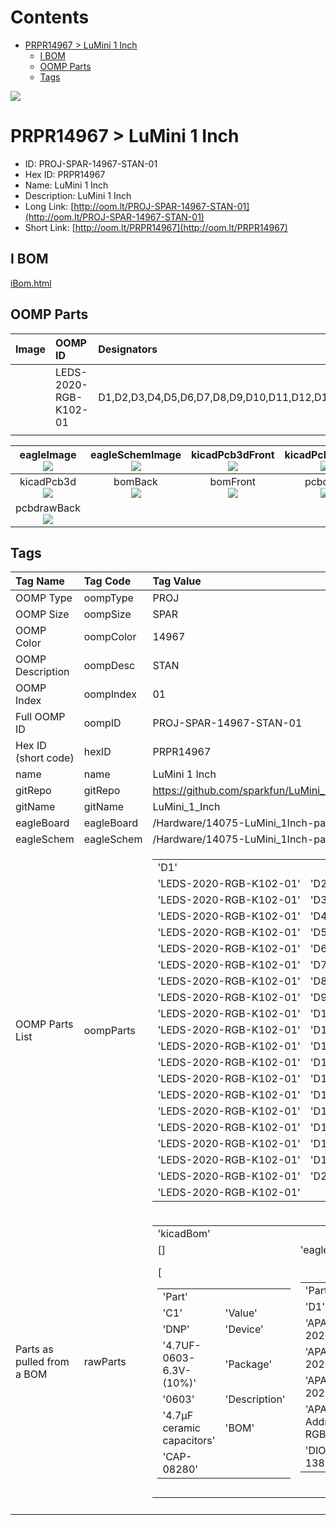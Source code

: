 



Contents
========

* [PRPR14967 > LuMini 1 Inch](#prpr14967--lumini-1-inch)
	* [I BOM](#i-bom)
	* [OOMP Parts](#oomp-parts)
	* [Tags](#tags)
  
![][im]
# PRPR14967 > LuMini 1 Inch

- ID: PROJ-SPAR-14967-STAN-01
- Hex ID: PRPR14967
- Name: LuMini 1 Inch
- Description: LuMini 1 Inch
- Long Link: [http://oom.lt/PROJ-SPAR-14967-STAN-01](http://oom.lt/PROJ-SPAR-14967-STAN-01)
- Short Link: [http://oom.lt/PRPR14967](http://oom.lt/PRPR14967)

## I BOM
  
[iBom.html](https://htmlpreview.github.io/?https://github.com/oomlout/oomlout_OOMP_projects/blob/main/PROJ/SPAR/14967/STAN/01ibom.html)
## OOMP Parts
  

|Image|OOMP ID|Designators|
| :--- | :--- | :--- |
|![]()|LEDS-2020-RGB-K102-01|D1,D2,D3,D4,D5,D6,D7,D8,D9,D10,D11,D12,D13,D14,D15,D16,D17,D18,D19,D20,|
||||
  

|eagleImage<br>[![](https://raw.githubusercontent.com/oomlout/oomlout_OOMP_projects_V2/PROJ/SPAR/14967/STAN/01/main/eagleImage_140.png)](https://github.com/oomlout/oomlout_OOMP_projects_V2/PROJ/SPAR/14967/STAN/01/tree/main/eagleImage.png)|eagleSchemImage<br>[![](https://raw.githubusercontent.com/oomlout/oomlout_OOMP_projects_V2/PROJ/SPAR/14967/STAN/01/main/eagleSchemImage_140.png)](https://github.com/oomlout/oomlout_OOMP_projects_V2/PROJ/SPAR/14967/STAN/01/tree/main/eagleSchemImage.png)|kicadPcb3dFront<br>[![](https://raw.githubusercontent.com/oomlout/oomlout_OOMP_projects_V2/PROJ/SPAR/14967/STAN/01/main/kicadPcb3dFront_140.png)](https://github.com/oomlout/oomlout_OOMP_projects_V2/PROJ/SPAR/14967/STAN/01/tree/main/kicadPcb3dFront.png)|kicadPcb3dBack<br>[![](https://raw.githubusercontent.com/oomlout/oomlout_OOMP_projects_V2/PROJ/SPAR/14967/STAN/01/main/kicadPcb3dBack_140.png)](https://github.com/oomlout/oomlout_OOMP_projects_V2/PROJ/SPAR/14967/STAN/01/tree/main/kicadPcb3dBack.png)|
| :---: | :---: | :---: | :---: |
|kicadPcb3d<br>[![](https://raw.githubusercontent.com/oomlout/oomlout_OOMP_projects_V2/PROJ/SPAR/14967/STAN/01/main/kicadPcb3d_140.png)](https://github.com/oomlout/oomlout_OOMP_projects_V2/PROJ/SPAR/14967/STAN/01/tree/main/kicadPcb3d.png)|bomBack<br>[![](https://raw.githubusercontent.com/oomlout/oomlout_OOMP_projects_V2/PROJ/SPAR/14967/STAN/01/main/bomBack_140.png)](https://github.com/oomlout/oomlout_OOMP_projects_V2/PROJ/SPAR/14967/STAN/01/tree/main/bomBack.png)|bomFront<br>[![](https://raw.githubusercontent.com/oomlout/oomlout_OOMP_projects_V2/PROJ/SPAR/14967/STAN/01/main/bomFront_140.png)](https://github.com/oomlout/oomlout_OOMP_projects_V2/PROJ/SPAR/14967/STAN/01/tree/main/bomFront.png)|pcbdraw<br>[![](https://raw.githubusercontent.com/oomlout/oomlout_OOMP_projects_V2/PROJ/SPAR/14967/STAN/01/main/pcbdraw_140.png)](https://github.com/oomlout/oomlout_OOMP_projects_V2/PROJ/SPAR/14967/STAN/01/tree/main/pcbdraw.svg)|
|pcbdrawBack<br>[![](https://raw.githubusercontent.com/oomlout/oomlout_OOMP_projects_V2/PROJ/SPAR/14967/STAN/01/main/pcbdrawBack_140.png)](https://github.com/oomlout/oomlout_OOMP_projects_V2/PROJ/SPAR/14967/STAN/01/tree/main/pcbdrawBack.svg)||||

## Tags
  

|Tag Name|Tag Code|Tag Value|
| :--- | :--- | :--- |
|OOMP Type|oompType|PROJ|
|OOMP Size|oompSize|SPAR|
|OOMP Color|oompColor|14967|
|OOMP Description|oompDesc|STAN|
|OOMP Index|oompIndex|01|
|Full OOMP ID|oompID|PROJ-SPAR-14967-STAN-01|
|Hex ID (short code)|hexID|PRPR14967|
|name|name|LuMini 1 Inch|
|gitRepo|gitRepo|https://github.com/sparkfun/LuMini_1_Inch|
|gitName|gitName|LuMini_1_Inch|
|eagleBoard|eagleBoard|/Hardware/14075-LuMini_1Inch-panel.brd|
|eagleSchem|eagleSchem|/Hardware/14075-LuMini_1Inch-panel.sch|
|OOMP Parts List|oompParts|<table><tr><td>'D1'</td></tr><tr><td> 'LEDS-2020-RGB-K102-01'</td><td> 'D2'</td></tr><tr><td> 'LEDS-2020-RGB-K102-01'</td><td> 'D3'</td></tr><tr><td> 'LEDS-2020-RGB-K102-01'</td><td> 'D4'</td></tr><tr><td> 'LEDS-2020-RGB-K102-01'</td><td> 'D5'</td></tr><tr><td> 'LEDS-2020-RGB-K102-01'</td><td> 'D6'</td></tr><tr><td> 'LEDS-2020-RGB-K102-01'</td><td> 'D7'</td></tr><tr><td> 'LEDS-2020-RGB-K102-01'</td><td> 'D8'</td></tr><tr><td> 'LEDS-2020-RGB-K102-01'</td><td> 'D9'</td></tr><tr><td> 'LEDS-2020-RGB-K102-01'</td><td> 'D10'</td></tr><tr><td> 'LEDS-2020-RGB-K102-01'</td><td> 'D11'</td></tr><tr><td> 'LEDS-2020-RGB-K102-01'</td><td> 'D12'</td></tr><tr><td> 'LEDS-2020-RGB-K102-01'</td><td> 'D13'</td></tr><tr><td> 'LEDS-2020-RGB-K102-01'</td><td> 'D14'</td></tr><tr><td> 'LEDS-2020-RGB-K102-01'</td><td> 'D15'</td></tr><tr><td> 'LEDS-2020-RGB-K102-01'</td><td> 'D16'</td></tr><tr><td> 'LEDS-2020-RGB-K102-01'</td><td> 'D17'</td></tr><tr><td> 'LEDS-2020-RGB-K102-01'</td><td> 'D18'</td></tr><tr><td> 'LEDS-2020-RGB-K102-01'</td><td> 'D19'</td></tr><tr><td> 'LEDS-2020-RGB-K102-01'</td><td> 'D20'</td></tr><tr><td> 'LEDS-2020-RGB-K102-01'</td></tr></table>|
|Parts as pulled from a BOM|rawParts|<table><tr><td>'kicadBom'</td></tr><tr><td> []</td><td> 'eagleBom'</td></tr><tr><td> [<table><tr><td>'Part'</td></tr><tr><td> 'C1'</td><td> 'Value'</td></tr><tr><td> 'DNP'</td><td> 'Device'</td></tr><tr><td> '4.7UF-0603-6.3V-(10%)'</td><td> 'Package'</td></tr><tr><td> '0603'</td><td> 'Description'</td></tr><tr><td> '4.7µF ceramic capacitors'</td><td> 'BOM'</td></tr><tr><td> 'CAP-08280'</td></tr></table></td><td> <table><tr><td>'Part'</td></tr><tr><td> 'D1'</td><td> 'Value'</td></tr><tr><td> 'APA102-2020'</td><td> 'Device'</td></tr><tr><td> 'APA102-2020'</td><td> 'Package'</td></tr><tr><td> 'APA102-2020'</td><td> 'Description'</td></tr><tr><td> 'APA102 Addressable RGB LED'</td><td> 'BOM'</td></tr><tr><td> 'DIO-13883'</td></tr></table></td><td> <table><tr><td>'Part'</td></tr><tr><td> 'D2'</td><td> 'Value'</td></tr><tr><td> 'APA102-2020'</td><td> 'Device'</td></tr><tr><td> 'APA102-2020'</td><td> 'Package'</td></tr><tr><td> 'APA102-2020'</td><td> 'Description'</td></tr><tr><td> 'APA102 Addressable RGB LED'</td><td> 'BOM'</td></tr><tr><td> 'DIO-13883'</td></tr></table></td><td> <table><tr><td>'Part'</td></tr><tr><td> 'D3'</td><td> 'Value'</td></tr><tr><td> 'APA102-2020'</td><td> 'Device'</td></tr><tr><td> 'APA102-2020'</td><td> 'Package'</td></tr><tr><td> 'APA102-2020'</td><td> 'Description'</td></tr><tr><td> 'APA102 Addressable RGB LED'</td><td> 'BOM'</td></tr><tr><td> 'DIO-13883'</td></tr></table></td><td> <table><tr><td>'Part'</td></tr><tr><td> 'D4'</td><td> 'Value'</td></tr><tr><td> 'APA102-2020'</td><td> 'Device'</td></tr><tr><td> 'APA102-2020'</td><td> 'Package'</td></tr><tr><td> 'APA102-2020'</td><td> 'Description'</td></tr><tr><td> 'APA102 Addressable RGB LED'</td><td> 'BOM'</td></tr><tr><td> 'DIO-13883'</td></tr></table></td><td> <table><tr><td>'Part'</td></tr><tr><td> 'D5'</td><td> 'Value'</td></tr><tr><td> 'APA102-2020'</td><td> 'Device'</td></tr><tr><td> 'APA102-2020'</td><td> 'Package'</td></tr><tr><td> 'APA102-2020'</td><td> 'Description'</td></tr><tr><td> 'APA102 Addressable RGB LED'</td><td> 'BOM'</td></tr><tr><td> 'DIO-13883'</td></tr></table></td><td> <table><tr><td>'Part'</td></tr><tr><td> 'D6'</td><td> 'Value'</td></tr><tr><td> 'APA102-2020'</td><td> 'Device'</td></tr><tr><td> 'APA102-2020'</td><td> 'Package'</td></tr><tr><td> 'APA102-2020'</td><td> 'Description'</td></tr><tr><td> 'APA102 Addressable RGB LED'</td><td> 'BOM'</td></tr><tr><td> 'DIO-13883'</td></tr></table></td><td> <table><tr><td>'Part'</td></tr><tr><td> 'D7'</td><td> 'Value'</td></tr><tr><td> 'APA102-2020'</td><td> 'Device'</td></tr><tr><td> 'APA102-2020'</td><td> 'Package'</td></tr><tr><td> 'APA102-2020'</td><td> 'Description'</td></tr><tr><td> 'APA102 Addressable RGB LED'</td><td> 'BOM'</td></tr><tr><td> 'DIO-13883'</td></tr></table></td><td> <table><tr><td>'Part'</td></tr><tr><td> 'D8'</td><td> 'Value'</td></tr><tr><td> 'APA102-2020'</td><td> 'Device'</td></tr><tr><td> 'APA102-2020'</td><td> 'Package'</td></tr><tr><td> 'APA102-2020'</td><td> 'Description'</td></tr><tr><td> 'APA102 Addressable RGB LED'</td><td> 'BOM'</td></tr><tr><td> 'DIO-13883'</td></tr></table></td><td> <table><tr><td>'Part'</td></tr><tr><td> 'D9'</td><td> 'Value'</td></tr><tr><td> 'APA102-2020'</td><td> 'Device'</td></tr><tr><td> 'APA102-2020'</td><td> 'Package'</td></tr><tr><td> 'APA102-2020'</td><td> 'Description'</td></tr><tr><td> 'APA102 Addressable RGB LED'</td><td> 'BOM'</td></tr><tr><td> 'DIO-13883'</td></tr></table></td><td> <table><tr><td>'Part'</td></tr><tr><td> 'D10'</td><td> 'Value'</td></tr><tr><td> 'APA102-2020'</td><td> 'Device'</td></tr><tr><td> 'APA102-2020'</td><td> 'Package'</td></tr><tr><td> 'APA102-2020'</td><td> 'Description'</td></tr><tr><td> 'APA102 Addressable RGB LED'</td><td> 'BOM'</td></tr><tr><td> 'DIO-13883'</td></tr></table></td><td> <table><tr><td>'Part'</td></tr><tr><td> 'D11'</td><td> 'Value'</td></tr><tr><td> 'APA102-2020'</td><td> 'Device'</td></tr><tr><td> 'APA102-2020'</td><td> 'Package'</td></tr><tr><td> 'APA102-2020'</td><td> 'Description'</td></tr><tr><td> 'APA102 Addressable RGB LED'</td><td> 'BOM'</td></tr><tr><td> 'DIO-13883'</td></tr></table></td><td> <table><tr><td>'Part'</td></tr><tr><td> 'D12'</td><td> 'Value'</td></tr><tr><td> 'APA102-2020'</td><td> 'Device'</td></tr><tr><td> 'APA102-2020'</td><td> 'Package'</td></tr><tr><td> 'APA102-2020'</td><td> 'Description'</td></tr><tr><td> 'APA102 Addressable RGB LED'</td><td> 'BOM'</td></tr><tr><td> 'DIO-13883'</td></tr></table></td><td> <table><tr><td>'Part'</td></tr><tr><td> 'D13'</td><td> 'Value'</td></tr><tr><td> 'APA102-2020'</td><td> 'Device'</td></tr><tr><td> 'APA102-2020'</td><td> 'Package'</td></tr><tr><td> 'APA102-2020'</td><td> 'Description'</td></tr><tr><td> 'APA102 Addressable RGB LED'</td><td> 'BOM'</td></tr><tr><td> 'DIO-13883'</td></tr></table></td><td> <table><tr><td>'Part'</td></tr><tr><td> 'D14'</td><td> 'Value'</td></tr><tr><td> 'APA102-2020'</td><td> 'Device'</td></tr><tr><td> 'APA102-2020'</td><td> 'Package'</td></tr><tr><td> 'APA102-2020'</td><td> 'Description'</td></tr><tr><td> 'APA102 Addressable RGB LED'</td><td> 'BOM'</td></tr><tr><td> 'DIO-13883'</td></tr></table></td><td> <table><tr><td>'Part'</td></tr><tr><td> 'D15'</td><td> 'Value'</td></tr><tr><td> 'APA102-2020'</td><td> 'Device'</td></tr><tr><td> 'APA102-2020'</td><td> 'Package'</td></tr><tr><td> 'APA102-2020'</td><td> 'Description'</td></tr><tr><td> 'APA102 Addressable RGB LED'</td><td> 'BOM'</td></tr><tr><td> 'DIO-13883'</td></tr></table></td><td> <table><tr><td>'Part'</td></tr><tr><td> 'D16'</td><td> 'Value'</td></tr><tr><td> 'APA102-2020'</td><td> 'Device'</td></tr><tr><td> 'APA102-2020'</td><td> 'Package'</td></tr><tr><td> 'APA102-2020'</td><td> 'Description'</td></tr><tr><td> 'APA102 Addressable RGB LED'</td><td> 'BOM'</td></tr><tr><td> 'DIO-13883'</td></tr></table></td><td> <table><tr><td>'Part'</td></tr><tr><td> 'D17'</td><td> 'Value'</td></tr><tr><td> 'APA102-2020'</td><td> 'Device'</td></tr><tr><td> 'APA102-2020'</td><td> 'Package'</td></tr><tr><td> 'APA102-2020'</td><td> 'Description'</td></tr><tr><td> 'APA102 Addressable RGB LED'</td><td> 'BOM'</td></tr><tr><td> 'DIO-13883'</td></tr></table></td><td> <table><tr><td>'Part'</td></tr><tr><td> 'D18'</td><td> 'Value'</td></tr><tr><td> 'APA102-2020'</td><td> 'Device'</td></tr><tr><td> 'APA102-2020'</td><td> 'Package'</td></tr><tr><td> 'APA102-2020'</td><td> 'Description'</td></tr><tr><td> 'APA102 Addressable RGB LED'</td><td> 'BOM'</td></tr><tr><td> 'DIO-13883'</td></tr></table></td><td> <table><tr><td>'Part'</td></tr><tr><td> 'D19'</td><td> 'Value'</td></tr><tr><td> 'APA102-2020'</td><td> 'Device'</td></tr><tr><td> 'APA102-2020'</td><td> 'Package'</td></tr><tr><td> 'APA102-2020'</td><td> 'Description'</td></tr><tr><td> 'APA102 Addressable RGB LED'</td><td> 'BOM'</td></tr><tr><td> 'DIO-13883'</td></tr></table></td><td> <table><tr><td>'Part'</td></tr><tr><td> 'D20'</td><td> 'Value'</td></tr><tr><td> 'APA102-2020'</td><td> 'Device'</td></tr><tr><td> 'APA102-2020'</td><td> 'Package'</td></tr><tr><td> 'APA102-2020'</td><td> 'Description'</td></tr><tr><td> 'APA102 Addressable RGB LED'</td><td> 'BOM'</td></tr><tr><td> 'DIO-13883'</td></tr></table></td><td> <table><tr><td>'Part'</td></tr><tr><td> 'FD1'</td><td> 'Value'</td></tr><tr><td> 'FIDUCIALUFIDUCIAL'</td><td> 'Device'</td></tr><tr><td> 'FIDUCIALUFIDUCIAL'</td><td> 'Package'</td></tr><tr><td> 'FIDUCIAL-MICRO'</td><td> 'Description'</td></tr><tr><td> 'Fiducial Alignment Points'</td><td> 'BOM'</td></tr><tr><td> ''</td></tr></table></td><td> <table><tr><td>'Part'</td></tr><tr><td> 'FD2'</td><td> 'Value'</td></tr><tr><td> 'FIDUCIALUFIDUCIAL'</td><td> 'Device'</td></tr><tr><td> 'FIDUCIALUFIDUCIAL'</td><td> 'Package'</td></tr><tr><td> 'FIDUCIAL-MICRO'</td><td> 'Description'</td></tr><tr><td> 'Fiducial Alignment Points'</td><td> 'BOM'</td></tr><tr><td> ''</td></tr></table></td><td> <table><tr><td>'Part'</td></tr><tr><td> 'FD3'</td><td> 'Value'</td></tr><tr><td> 'FIDUCIALUFIDUCIAL'</td><td> 'Device'</td></tr><tr><td> 'FIDUCIALUFIDUCIAL'</td><td> 'Package'</td></tr><tr><td> 'FIDUCIAL-MICRO'</td><td> 'Description'</td></tr><tr><td> 'Fiducial Alignment Points'</td><td> 'BOM'</td></tr><tr><td> ''</td></tr></table></td><td> <table><tr><td>'Part'</td></tr><tr><td> 'FD4'</td><td> 'Value'</td></tr><tr><td> 'FIDUCIALUFIDUCIAL'</td><td> 'Device'</td></tr><tr><td> 'FIDUCIALUFIDUCIAL'</td><td> 'Package'</td></tr><tr><td> 'FIDUCIAL-MICRO'</td><td> 'Description'</td></tr><tr><td> 'Fiducial Alignment Points'</td><td> 'BOM'</td></tr><tr><td> ''</td></tr></table></td><td> <table><tr><td>'Part'</td></tr><tr><td> 'FRAME1'</td><td> 'Value'</td></tr><tr><td> 'FRAME-LETTER'</td><td> 'Device'</td></tr><tr><td> 'FRAME-LETTER'</td><td> 'Package'</td></tr><tr><td> 'CREATIVE_COMMONS'</td><td> 'Description'</td></tr><tr><td> 'Schematic Frame - Letter'</td><td> 'BOM'</td></tr><tr><td> ''</td></tr></table></td><td> <table><tr><td>'Part'</td></tr><tr><td> 'H1'</td><td> 'Value'</td></tr><tr><td> 'STANDOFF_ELECTRICAL-NOTHERMALS'</td><td> 'Device'</td></tr><tr><td> 'STANDOFF_ELECTRICAL-NOTHERMALS'</td><td> 'Package'</td></tr><tr><td> 'STANDOFF-ELECTRICAL-NOTHERMALS'</td><td> 'Description'</td></tr><tr><td> 'Stand Off'</td><td> 'BOM'</td></tr><tr><td> ''</td></tr></table></td><td> <table><tr><td>'Part'</td></tr><tr><td> 'H2'</td><td> 'Value'</td></tr><tr><td> 'STANDOFF_ELECTRICAL-NOTHERMALS'</td><td> 'Device'</td></tr><tr><td> 'STANDOFF_ELECTRICAL-NOTHERMALS'</td><td> 'Package'</td></tr><tr><td> 'STANDOFF-ELECTRICAL-NOTHERMALS'</td><td> 'Description'</td></tr><tr><td> 'Stand Off'</td><td> 'BOM'</td></tr><tr><td> ''</td></tr></table></td><td> <table><tr><td>'Part'</td></tr><tr><td> 'H3'</td><td> 'Value'</td></tr><tr><td> 'STANDOFF_ELECTRICAL-NOTHERMALS'</td><td> 'Device'</td></tr><tr><td> 'STANDOFF_ELECTRICAL-NOTHERMALS'</td><td> 'Package'</td></tr><tr><td> 'STANDOFF-ELECTRICAL-NOTHERMALS'</td><td> 'Description'</td></tr><tr><td> 'Stand Off'</td><td> 'BOM'</td></tr><tr><td> ''</td></tr></table></td><td> <table><tr><td>'Part'</td></tr><tr><td> 'H4'</td><td> 'Value'</td></tr><tr><td> 'STANDOFF_ELECTRICAL-NOTHERMALS'</td><td> 'Device'</td></tr><tr><td> 'STANDOFF_ELECTRICAL-NOTHERMALS'</td><td> 'Package'</td></tr><tr><td> 'STANDOFF-ELECTRICAL-NOTHERMALS'</td><td> 'Description'</td></tr><tr><td> 'Stand Off'</td><td> 'BOM'</td></tr><tr><td> ''</td></tr></table></td><td> <table><tr><td>'Part'</td></tr><tr><td> 'J1'</td><td> 'Value'</td></tr><tr><td> 'SOLDER_PAD_2'</td><td> 'Device'</td></tr><tr><td> 'SOLDER_PAD_2'</td><td> 'Package'</td></tr><tr><td> 'SOLDER_PAD_2'</td><td> 'Description'</td></tr><tr><td> 'Solder Pad for LuMini Rings'</td><td> 'BOM'</td></tr><tr><td> ''</td></tr></table></td><td> <table><tr><td>'Part'</td></tr><tr><td> 'J2'</td><td> 'Value'</td></tr><tr><td> 'SOLDER_PAD_2'</td><td> 'Device'</td></tr><tr><td> 'SOLDER_PAD_2'</td><td> 'Package'</td></tr><tr><td> 'SOLDER_PAD_2'</td><td> 'Description'</td></tr><tr><td> 'Solder Pad for LuMini Rings'</td><td> 'BOM'</td></tr><tr><td> ''</td></tr></table></td><td> <table><tr><td>'Part'</td></tr><tr><td> 'J4'</td><td> 'Value'</td></tr><tr><td> 'SOLDER_PAD_2'</td><td> 'Device'</td></tr><tr><td> 'SOLDER_PAD_2'</td><td> 'Package'</td></tr><tr><td> 'SOLDER_PAD_2'</td><td> 'Description'</td></tr><tr><td> 'Solder Pad for LuMini Rings'</td><td> 'BOM'</td></tr><tr><td> ''</td></tr></table></td><td> <table><tr><td>'Part'</td></tr><tr><td> 'LOGO1'</td><td> 'Value'</td></tr><tr><td> 'SFE_LOGO_NAME.1_INCH'</td><td> 'Device'</td></tr><tr><td> 'SFE_LOGO_NAME.1_INCH'</td><td> 'Package'</td></tr><tr><td> 'SFE_LOGO_NAME_.1'</td><td> 'Description'</td></tr><tr><td> 'SparkFun Font Logo'</td><td> 'BOM'</td></tr><tr><td> ''</td></tr></table></td><td> <table><tr><td>'Part'</td></tr><tr><td> 'LOGO2'</td><td> 'Value'</td></tr><tr><td> 'OSHW-LOGOS'</td><td> 'Device'</td></tr><tr><td> 'OSHW-LOGOS'</td><td> 'Package'</td></tr><tr><td> 'OSHW-LOGO-S'</td><td> 'Description'</td></tr><tr><td> 'Open-Source Hardware (OSHW) Logo'</td><td> 'BOM'</td></tr><tr><td> ''</td></tr></table>]</td></tr></table>|
||||



[im]: kicadPcb3d_450.png
